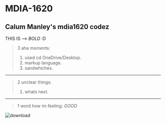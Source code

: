# MDIA-1620
Calum Manley's mdia1620 codez
-----------------
THIS IS --> *BOLD* :D
>3 aha moments:
>1. used cd OneDrive/Desktop.
>2. markup language.
>3. sandwhiches.
---------
>2 unclear things:
>1. whats next.
---------
>1 word how im feeling:
> *GOOD*
>
![download](https://github.com/user-attachments/assets/35d9577a-6293-4abb-9cfd-4dfd45bc8cd8)
